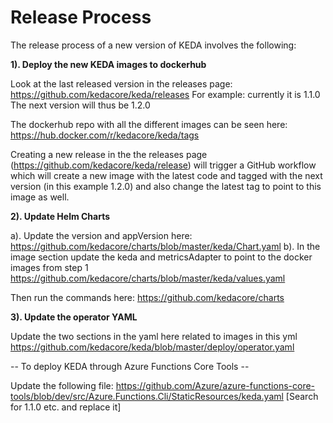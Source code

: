 # Release Process

The release process of a new version of KEDA involves the following: 

**1). Deploy the new KEDA images to dockerhub**

Look at the last released version in the releases page: https://github.com/kedacore/keda/releases
For example: currently it is 1.1.0
The next version will thus be 1.2.0 

The dockerhub repo with all the different images can be seen here: https://hub.docker.com/r/kedacore/keda/tags

Creating a new release in the the releases page (https://github.com/kedacore/keda/release) will trigger a GitHub workflow which will create a new image with the latest code and tagged with the next version (in this example 1.2.0) and also change the latest tag to point to this image as well. 

**2). Update Helm Charts**

a). Update the version and appVersion here:  https://github.com/kedacore/charts/blob/master/keda/Chart.yaml 
b). In the image section update the keda and metricsAdapter to point to the docker images from step 1 https://github.com/kedacore/charts/blob/master/keda/values.yaml

Then run the commands here: https://github.com/kedacore/charts

**3). Update the operator YAML**

Update the two sections in the yaml here related to images in this yml
https://github.com/kedacore/keda/blob/master/deploy/operator.yaml

-- To deploy KEDA through Azure Functions Core Tools --

Update the following file: 
https://github.com/Azure/azure-functions-core-tools/blob/dev/src/Azure.Functions.Cli/StaticResources/keda.yaml
[Search for 1.1.0 etc. and replace it]
